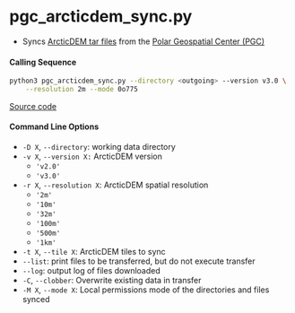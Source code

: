 pgc_arcticdem_sync.py
=====================

 - Syncs [ArcticDEM tar files](http://data.pgc.umn.edu/elev/dem/setsm/ArcticDEM/mosaic) from the [Polar Geospatial Center (PGC)](https://www.pgc.umn.edu/data/)

#### Calling Sequence
```bash
python3 pgc_arcticdem_sync.py --directory <outgoing> --version v3.0 \
    --resolution 2m --mode 0o775
```
[Source code](https://github.com/tsutterley/ICESat-2-Grounding-Zones/blob/main/scripts/pgc_arcticdem_sync.py)

#### Command Line Options
 - `-D X`, `--directory`: working data directory
 - `-v X`, `--version X:` ArcticDEM version
    * `'v2.0'`
    * `'v3.0'`
 - `-r X`, `--resolution X`: ArcticDEM spatial resolution
    * `'2m'`
    * `'10m'`
    * `'32m'`
    * `'100m'`
    * `'500m'`
    * `'1km'`
 - `-t X`, `--tile X`: ArcticDEM tiles to sync
 - `--list`: print files to be transferred, but do not execute transfer
 - `--log`: output log of files downloaded
 - `-C`, `--clobber`: Overwrite existing data in transfer
 - `-M X`, `--mode X`: Local permissions mode of the directories and files synced
